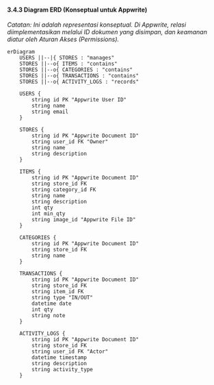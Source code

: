 #### 3.4.3 Diagram ERD (Konseptual untuk Appwrite)
*Catatan: Ini adalah representasi konseptual. Di Appwrite, relasi diimplementasikan melalui ID dokumen yang disimpan, dan keamanan diatur oleh Aturan Akses (Permissions).*

```mermaid
erDiagram
    USERS ||--|{ STORES : "manages"
    STORES ||--o{ ITEMS : "contains"
    STORES ||--o{ CATEGORIES : "contains"
    STORES ||--o{ TRANSACTIONS : "contains"
    STORES ||--o{ ACTIVITY_LOGS : "records"
    
    USERS {
        string id PK "Appwrite User ID"
        string name
        string email
    }

    STORES {
        string id PK "Appwrite Document ID"
        string user_id FK "Owner"
        string name
        string description
    }

    ITEMS {
        string id PK "Appwrite Document ID"
        string store_id FK
        string category_id FK
        string name
        string description
        int qty
        int min_qty
        string image_id "Appwrite File ID"
    }

    CATEGORIES {
        string id PK "Appwrite Document ID"
        string store_id FK
        string name
    }

    TRANSACTIONS {
        string id PK "Appwrite Document ID"
        string store_id FK
        string item_id FK
        string type "IN/OUT"
        datetime date
        int qty
        string note
    }

    ACTIVITY_LOGS {
        string id PK "Appwrite Document ID"
        string store_id FK
        string user_id FK "Actor"
        datetime timestamp
        string description
        string activity_type
    }
```